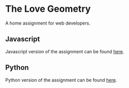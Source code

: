The Love Geometry
=================

A home assignment for web developers.

Javascript
----------

Javascript version of the assignment can be found [here](./javascript).

Python
------

Python version of the assignment can be found [here](./python).
